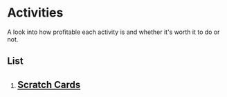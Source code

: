 # Activities

A look into how profitable each activity is and whether it's worth it to do or not.

## List

1. [Scratch Cards](https://www.neopets.com/halloween/scratch.phtml)
    - 